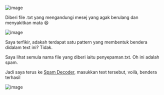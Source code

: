 ![image](https://github.com/6D756E6972/3108CTF/assets/129729880/e94228c3-8190-4d69-b0d7-d177be030f21)

Diberi file .txt yang mengandungi mesej yang agak berulang dan menyakitkan mata 😆

![image](https://github.com/6D756E6972/3108CTF/assets/129729880/43e2f46b-c899-489a-9966-a7fca5bae0c0)

Saya terfikir, adakah terdapat satu pattern yang membentuk bendera didalam text ini? Tidak.

Saya lihat semula nama file yang diberi iaitu penyepaman.txt. Oh ini adalah spam.

Jadi saya terus ke [Spam Decoder](https://www.spammimic.com/decode.cgi
), masukkan text tersebut, voilà, bendera terhasil

![image](https://github.com/6D756E6972/3108CTF/assets/129729880/13dd56d8-724e-4682-b013-5a4901317d84)
